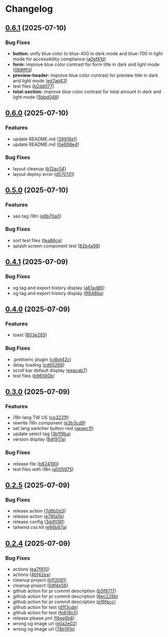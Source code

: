 # Changelog

## [0.6.1](https://github.com/nick-jy-huang/quotation-app/compare/v0.6.0...v0.6.1) (2025-07-10)


### Bug Fixes

* **button:** unify blue color to blue-400 in dark mode and blue-700 in light mode for accessibility compliance ([a0ef41d](https://github.com/nick-jy-huang/quotation-app/commit/a0ef41d034708e3802913e181b44243a08f61cff))
* **form:** improve blue color contrast for form title in dark and light mode ([068fff3](https://github.com/nick-jy-huang/quotation-app/commit/068fff3fba6f842a843d0ffec59732702ead9952))
* **preview-header:** improve blue color contrast for preview title in dark and light mode ([ed7ad43](https://github.com/nick-jy-huang/quotation-app/commit/ed7ad432acad3bd5fa656599043f4d9ffbd985e9))
* test files ([b2dd077](https://github.com/nick-jy-huang/quotation-app/commit/b2dd0771f4e5f56cd4fbf537325e92ba357fb930))
* **total-section:** improve blue color contrast for total amount in dark and light mode ([5bbd048](https://github.com/nick-jy-huang/quotation-app/commit/5bbd048497d6352c9670b574dd7e55c445f628f8))

## [0.6.0](https://github.com/nick-jy-huang/quotation-app/compare/v0.5.0...v0.6.0) (2025-07-10)


### Features

* update README.md ([39918e1](https://github.com/nick-jy-huang/quotation-app/commit/39918e1996713d9f4d3d3cd52c6ccb5d28600c24))
* update README.md ([0e698e4](https://github.com/nick-jy-huang/quotation-app/commit/0e698e43ca4301178557430dfa9deb0e2abf94b5))


### Bug Fixes

* layout cleanup ([b12ac04](https://github.com/nick-jy-huang/quotation-app/commit/b12ac0420f059f0fb84bff0e4d502d49fbd09ff3))
* layout deploy error ([d570131](https://github.com/nick-jy-huang/quotation-app/commit/d570131b0af11ffbac5688cdd821229705ef87fd))

## [0.5.0](https://github.com/nick-jy-huang/quotation-app/compare/v0.4.1...v0.5.0) (2025-07-10)


### Features

* seo tag i18n ([e6b70a0](https://github.com/nick-jy-huang/quotation-app/commit/e6b70a0b7babe0bc7a2adcf80935b1b1596bf19c))


### Bug Fixes

* sort test files ([fea86ce](https://github.com/nick-jy-huang/quotation-app/commit/fea86ce6d1c495044c5fc1792d914571c2a3e94f))
* splash screen component test ([82b4a98](https://github.com/nick-jy-huang/quotation-app/commit/82b4a9870437457f9cc00d1bd82f5263504b9483))

## [0.4.1](https://github.com/nick-jy-huang/quotation-app/compare/v0.4.0...v0.4.1) (2025-07-09)


### Bug Fixes

* og tag and export history display ([a61ad86](https://github.com/nick-jy-huang/quotation-app/commit/a61ad869ae04d5b954d00f093a0941d37061114b))
* og tag and export history display ([ff8486a](https://github.com/nick-jy-huang/quotation-app/commit/ff8486a7c254a1907edfc3d601455e9cb64c3eef))

## [0.4.0](https://github.com/nick-jy-huang/quotation-app/compare/v0.3.0...v0.4.0) (2025-07-09)


### Features

* toast ([803e265](https://github.com/nick-jy-huang/quotation-app/commit/803e26540fc66dbed5f7a53606d2168155a6632b))


### Bug Fixes

* .prettierrc plugin ([cdbd42c](https://github.com/nick-jy-huang/quotation-app/commit/cdbd42ca94ca96198c0bbdbaafad0b05ffd2e028))
* delay loading ([cd65266](https://github.com/nick-jy-huang/quotation-app/commit/cd652664d87839426de20d04f89ce58740e9b0ec))
* scroll bar default display ([eeacab7](https://github.com/nick-jy-huang/quotation-app/commit/eeacab7943626588d4c86a77bc386938d9f8980d))
* test files ([b96560b](https://github.com/nick-jy-huang/quotation-app/commit/b96560be0ac3a313257b356e24a3268f3becda25))

## [0.3.0](https://github.com/nick-jy-huang/quotation-app/compare/v0.2.5...v0.3.0) (2025-07-09)

### Features

- i18n lang TW US ([ce3231f](https://github.com/nick-jy-huang/quotation-app/commit/ce3231fb02eea31afba715b74e32968dbfafbe97))
- rewrite i18n component ([e3b3cd8](https://github.com/nick-jy-huang/quotation-app/commit/e3b3cd851972040654ebf2a5d90fcf71aaea2ae6))
- set lang switcher button rwd ([aeaec1f](https://github.com/nick-jy-huang/quotation-app/commit/aeaec1fad6fb533899bd85d42e972b4b32cd406a))
- update select tag ([3b1f9ba](https://github.com/nick-jy-huang/quotation-app/commit/3b1f9baed567485e03ee55b2752756563dde1a40))
- version display ([84f917a](https://github.com/nick-jy-huang/quotation-app/commit/84f917ae2edfa70f0249cc0c792f535d02ed3a1e))

### Bug Fixes

- release file ([b824190](https://github.com/nick-jy-huang/quotation-app/commit/b8241906a0beef372d2658c3da6dfadec2744732))
- test files with i18n ([a005975](https://github.com/nick-jy-huang/quotation-app/commit/a005975e9d0025f211b30f1fb3cf1caee618a5b2))

## [0.2.5](https://github.com/nick-jy-huang/quotation-app/compare/v0.2.4...v0.2.5) (2025-07-09)

### Bug Fixes

- release action ([7d8b0d3](https://github.com/nick-jy-huang/quotation-app/commit/7d8b0d3d86b59ee5b03f2f41785ded69e974c0a5))
- release action ([e78fa5b](https://github.com/nick-jy-huang/quotation-app/commit/e78fa5b82c8f2c7f782a3576f6835de22cd96571))
- release config ([3ddf08f](https://github.com/nick-jy-huang/quotation-app/commit/3ddf08f5c39a32c61d945a0e3c8f076822814657))
- tailwind css kit ([e66b87a](https://github.com/nick-jy-huang/quotation-app/commit/e66b87af2e5f14e693504d46c6f4a6c5f38a3e50))

## [0.2.4](https://github.com/nick-jy-huang/quotation-app/compare/0.2.3...v0.2.4) (2025-07-09)

### Bug Fixes

- actions ([ea7f810](https://github.com/nick-jy-huang/quotation-app/commit/ea7f81024159b1dde298ff7b99d556aad4a052b9))
- actions ([4bf42ea](https://github.com/nick-jy-huang/quotation-app/commit/4bf42ea3822ebf357d5d94068346aeac4c05530f))
- cleanup project ([b1f2081](https://github.com/nick-jy-huang/quotation-app/commit/b1f208145cc6809aecc2bbd8089f7b5e12ab43af))
- cleanup project ([0df4e56](https://github.com/nick-jy-huang/quotation-app/commit/0df4e56f2d3f8f0b8378cbedbfcb4eebe44b1e34))
- github action for pr commit description ([b5f8717](https://github.com/nick-jy-huang/quotation-app/commit/b5f871744c50eebd9320a25375a36a3ae565e21a))
- github action for pr commit description ([6ec226b](https://github.com/nick-jy-huang/quotation-app/commit/6ec226b48263e214dd96143ef7b7f8d339f0fce9))
- github action for pr commit description ([e16fecc](https://github.com/nick-jy-huang/quotation-app/commit/e16fecc974a4604549240b2b7dad05d33b13ac03))
- github action for test ([d1f3cde](https://github.com/nick-jy-huang/quotation-app/commit/d1f3cdecbaca209e7676804af8da26ef35dfbb6b))
- github action for test ([fe818c0](https://github.com/nick-jy-huang/quotation-app/commit/fe818c05462b1a071024ecbafff49d5d42ea0142))
- release please.yml ([f4ee6b8](https://github.com/nick-jy-huang/quotation-app/commit/f4ee6b86bf5eaf679289e6d0e1dd62de8a040576))
- wrong og image url ([e0a2e02](https://github.com/nick-jy-huang/quotation-app/commit/e0a2e02d580f0406aac72139060835e85a643c52))
- wrong og image url ([78b191e](https://github.com/nick-jy-huang/quotation-app/commit/78b191e72160239f71f60c71aba44cdfcf83060e))
